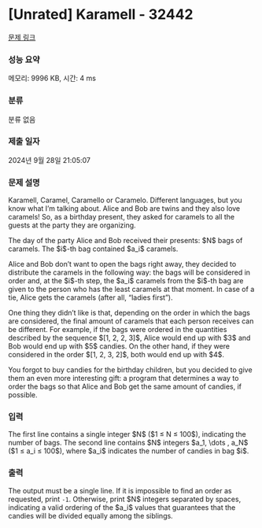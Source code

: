 # [Unrated] Karamell - 32442 

[문제 링크](https://www.acmicpc.net/problem/32442) 

### 성능 요약

메모리: 9996 KB, 시간: 4 ms

### 분류

분류 없음

### 제출 일자

2024년 9월 28일 21:05:07

### 문제 설명

<p>Karamell, Caramel, Caramello or Caramelo. Different languages, but you know what I’m talking about. Alice and Bob are twins and they also love caramels! So, as a birthday present, they asked for caramels to all the guests at the party they are organizing.</p>

<p>The day of the party Alice and Bob received their presents: $N$ bags of caramels. The $i$-th bag contained $a_i$ caramels.</p>

<p>Alice and Bob don’t want to open the bags right away, they decided to distribute the caramels in the following way: the bags will be considered in order and, at the $i$-th step, the $a_i$ caramels from the $i$-th bag are given to the person who has the least caramels at that moment. In case of a tie, Alice gets the caramels (after all, “ladies first”).</p>

<p>One thing they didn’t like is that, depending on the order in which the bags are considered, the final amount of caramels that each person receives can be different. For example, if the bags were ordered in the quantities described by the sequence $[1, 2, 2, 3]$, Alice would end up with $3$ and Bob would end up with $5$ candies. On the other hand, if they were considered in the order $[1, 2, 3, 2]$, both would end up with $4$.</p>

<p>You forgot to buy candies for the birthday children, but you decided to give them an even more interesting gift: a program that determines a way to order the bags so that Alice and Bob get the same amount of candies, if possible.</p>

### 입력 

 <p>The first line contains a single integer $N$ ($1 ≤ N ≤ 100$), indicating the number of bags. The second line contains $N$ integers $a_1, \dots , a_N$ ($1 ≤ a_i ≤ 100$), where $a_i$ indicates the number of candies in bag $i$.</p>

### 출력 

 <p>The output must be a single line. If it is impossible to find an order as requested, print <code>-1</code>. Otherwise, print $N$ integers separated by spaces, indicating a valid ordering of the $a_i$ values that guarantees that the candies will be divided equally among the siblings.</p>

